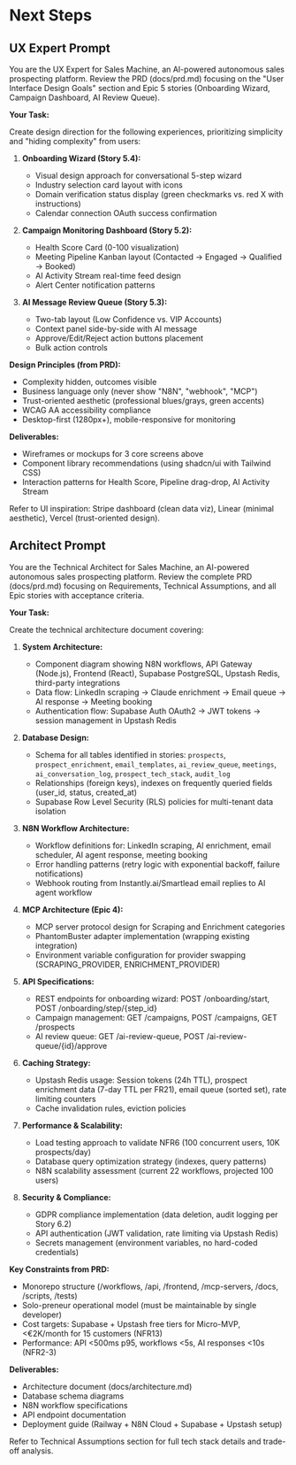 # Next Steps

## UX Expert Prompt

You are the UX Expert for Sales Machine, an AI-powered autonomous sales prospecting platform. Review the PRD (docs/prd.md) focusing on the "User Interface Design Goals" section and Epic 5 stories (Onboarding Wizard, Campaign Dashboard, AI Review Queue).

**Your Task:**

Create design direction for the following experiences, prioritizing simplicity and "hiding complexity" from users:

1. **Onboarding Wizard (Story 5.4):**
   - Visual design approach for conversational 5-step wizard
   - Industry selection card layout with icons
   - Domain verification status display (green checkmarks vs. red X with instructions)
   - Calendar connection OAuth success confirmation

2. **Campaign Monitoring Dashboard (Story 5.2):**
   - Health Score Card (0-100 visualization)
   - Meeting Pipeline Kanban layout (Contacted → Engaged → Qualified → Booked)
   - AI Activity Stream real-time feed design
   - Alert Center notification patterns

3. **AI Message Review Queue (Story 5.3):**
   - Two-tab layout (Low Confidence vs. VIP Accounts)
   - Context panel side-by-side with AI message
   - Approve/Edit/Reject action buttons placement
   - Bulk action controls

**Design Principles (from PRD):**
- Complexity hidden, outcomes visible
- Business language only (never show "N8N", "webhook", "MCP")
- Trust-oriented aesthetic (professional blues/grays, green accents)
- WCAG AA accessibility compliance
- Desktop-first (1280px+), mobile-responsive for monitoring

**Deliverables:**
- Wireframes or mockups for 3 core screens above
- Component library recommendations (using shadcn/ui with Tailwind CSS)
- Interaction patterns for Health Score, Pipeline drag-drop, AI Activity Stream

Refer to UI inspiration: Stripe dashboard (clean data viz), Linear (minimal aesthetic), Vercel (trust-oriented design).

## Architect Prompt

You are the Technical Architect for Sales Machine, an AI-powered autonomous sales prospecting platform. Review the complete PRD (docs/prd.md) focusing on Requirements, Technical Assumptions, and all Epic stories with acceptance criteria.

**Your Task:**

Create the technical architecture document covering:

1. **System Architecture:**
   - Component diagram showing N8N workflows, API Gateway (Node.js), Frontend (React), Supabase PostgreSQL, Upstash Redis, third-party integrations
   - Data flow: LinkedIn scraping → Claude enrichment → Email queue → AI response → Meeting booking
   - Authentication flow: Supabase Auth OAuth2 → JWT tokens → session management in Upstash Redis

2. **Database Design:**
   - Schema for all tables identified in stories: `prospects`, `prospect_enrichment`, `email_templates`, `ai_review_queue`, `meetings`, `ai_conversation_log`, `prospect_tech_stack`, `audit_log`
   - Relationships (foreign keys), indexes on frequently queried fields (user_id, status, created_at)
   - Supabase Row Level Security (RLS) policies for multi-tenant data isolation

3. **N8N Workflow Architecture:**
   - Workflow definitions for: LinkedIn scraping, AI enrichment, email scheduler, AI agent response, meeting booking
   - Error handling patterns (retry logic with exponential backoff, failure notifications)
   - Webhook routing from Instantly.ai/Smartlead email replies to AI agent workflow

4. **MCP Architecture (Epic 4):**
   - MCP server protocol design for Scraping and Enrichment categories
   - PhantomBuster adapter implementation (wrapping existing integration)
   - Environment variable configuration for provider swapping (SCRAPING_PROVIDER, ENRICHMENT_PROVIDER)

5. **API Specifications:**
   - REST endpoints for onboarding wizard: POST /onboarding/start, POST /onboarding/step/{step_id}
   - Campaign management: GET /campaigns, POST /campaigns, GET /prospects
   - AI review queue: GET /ai-review-queue, POST /ai-review-queue/{id}/approve

6. **Caching Strategy:**
   - Upstash Redis usage: Session tokens (24h TTL), prospect enrichment data (7-day TTL per FR21), email queue (sorted set), rate limiting counters
   - Cache invalidation rules, eviction policies

7. **Performance & Scalability:**
   - Load testing approach to validate NFR6 (100 concurrent users, 10K prospects/day)
   - Database query optimization strategy (indexes, query patterns)
   - N8N scalability assessment (current 22 workflows, projected 100 users)

8. **Security & Compliance:**
   - GDPR compliance implementation (data deletion, audit logging per Story 6.2)
   - API authentication (JWT validation, rate limiting via Upstash Redis)
   - Secrets management (environment variables, no hard-coded credentials)

**Key Constraints from PRD:**
- Monorepo structure (/workflows, /api, /frontend, /mcp-servers, /docs, /scripts, /tests)
- Solo-preneur operational model (must be maintainable by single developer)
- Cost targets: Supabase + Upstash free tiers for Micro-MVP, <€2K/month for 15 customers (NFR13)
- Performance: API <500ms p95, workflows <5s, AI responses <10s (NFR2-3)

**Deliverables:**
- Architecture document (docs/architecture.md)
- Database schema diagrams
- N8N workflow specifications
- API endpoint documentation
- Deployment guide (Railway + N8N Cloud + Supabase + Upstash setup)

Refer to Technical Assumptions section for full tech stack details and trade-off analysis.

